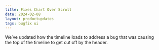 ```yaml
---
title: Fixes Chart Over Scroll
date: 2024-02-08
layout: productupdates
tags: bugfix ui
---
```


We’ve updated how the timeline loads to address a bug that was causing the top of the timeline to get cut off by the header.